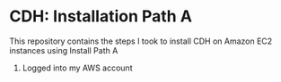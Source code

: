 # CDH: Installation Path A
This repository contains the steps I took to install CDH on Amazon EC2 instances using Install Path A

1. Logged into my AWS account
